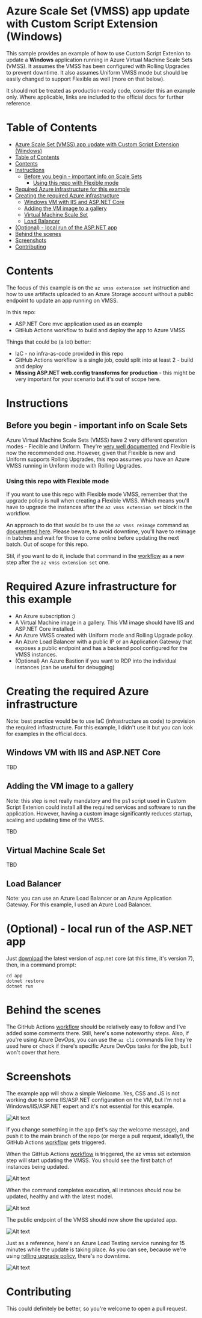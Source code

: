 # Azure Scale Set (VMSS) app update with Custom Script Extension (Windows)

This sample provides an example of how to use Custom Script Extenion to update a **Windows** application running in Azure Virtual Machine Scale Sets (VMSS). It assumes the VMSS has been configured with Rolling Upgrades to prevent downtime. It also assumes Uniform VMSS mode but should be easily changed to support Flexible as well (more on that below).

It should not be treated as production-ready code, consider this an example only. Where applicable, links are included to the official docs for further reference.

# Table of Contents

- [Azure Scale Set (VMSS) app update with Custom Script Extension (Windows)](#azure-scale-set-vmss-app-update-with-custom-script-extension-windows)
- [Table of Contents](#table-of-contents)
- [Contents](#contents)
- [Instructions](#instructions)
  - [Before you begin - important info on Scale Sets](#before-you-begin---important-info-on-scale-sets)
    - [Using this repo with Flexible mode](#using-this-repo-with-flexible-mode)
- [Required Azure infrastructure for this example](#required-azure-infrastructure-for-this-example)
- [Creating the required Azure infrastructure](#creating-the-required-azure-infrastructure)
  - [Windows VM with IIS and ASP.NET Core](#windows-vm-with-iis-and-aspnet-core)
  - [Adding the VM image to a gallery](#adding-the-vm-image-to-a-gallery)
  - [Virtual Machine Scale Set](#virtual-machine-scale-set)
  - [Load Balancer](#load-balancer)
- [(Optional) - local run of the ASP.NET app](#optional---local-run-of-the-aspnet-app)
- [Behind the scenes](#behind-the-scenes)
- [Screenshots](#screenshots)
- [Contributing](#contributing)

# Contents

The focus of this example is on the `az vmss extension set` instruction and how to use artifacts uploaded to an Azure Storage account without a public endpoint to update an app running on VMSS.

In this repo:
* ASP.NET Core mvc application used as an example
* GitHub Actions workflow to build and deploy the app to Azure VMSS

Things that could be (a lot) better:
* IaC - no infra-as-code provided in this repo
* GitHub Actions workflow is a single job, could split into at least 2 - build and deploy
* **Missing ASP.NET web.config transforms for production** - this might be very important for your scenario but it's out of scope here.


# Instructions

## Before you begin - important info on Scale Sets

Azure Virtual Machine Scale Sets (VMSS) have 2 very different operation modes - Flecible and Uniform. They're [very well documented](https://learn.microsoft.com/en-us/azure/virtual-machine-scale-sets/virtual-machine-scale-sets-orchestration-modes) and Flexible is now the recommended one. However, given that Flexible is new and Uniform supports Rolling Upgrades, this repo assumes you have an Azure VMSS running in Uniform mode with Rolling Upgrades. 

### Using this repo with Flexible mode

If you want to use this repo with Flexible mode VMSS, remember that the upgrade policy is null when creating a Flexible VMSS. Which means you'll have to upgrade the instances after the `az vmss extension set` block in the workflow. 

An approach to do that would be to use the `az vmss reimage` command as [documented here](https://learn.microsoft.com/en-us/cli/azure/vmss?view=azure-cli-latest#az-vmss-reimage). Please beware, to avoid downtime, you'll have to reimage in batches and wait for those to come online before updating the next batch. Out of scope for this repo.

Stil, if you want to do it, include that command in the [workflow](.github/workflows/vmssupdate.yml) as a new step after the `az vmss extension set` one.

# Required Azure infrastructure for this example

* An Azure subscription :)
* A Virtual Machine image in a gallery. This VM image should have IIS and ASP.NET Core installed.
* An Azure VMSS created with Uniform mode and Rolling Upgrade policy.
* An Azure Load Balancer with a public IP or an Application Gateway that exposes a public endpoint and has a backend pool configured for the VMSS instances.
* (Optional) An Azure Bastion if you want to RDP into the individual instances (can be useful for debugging)

# Creating the required Azure infrastructure

Note: best practice would be to use IaC (infrastructure as code) to provision the required infrastructure. For this example, I didn't use it but you can look for examples in the official docs. 

## Windows VM with IIS and ASP.NET Core

TBD

## Adding the VM image to a gallery

Note: this step is not really mandatory and the ps1 script used in Custom Script Extenion could install all the required services and software to run the application. However, having a custom image significantly reduces startup, scaling and updating time of the VMSS.

TBD

## Virtual Machine Scale Set

TBD

## Load Balancer

Note: you can use an Azure Load Balancer or an Azure Application Gateway. For this example, I used an Azure Load Balancer.

# (Optional) - local run of the ASP.NET app

Just [download](https://dotnet.microsoft.com/en-us/download) the latest version of asp.net core (at this time, it's version 7), then, in a command prompt:

```
cd app
dotnet restore
dotnet run
```

# Behind the scenes

The GitHub Actions [workflow](.github/workflows/vmssupdate.yml) should be relatively easy to follow and I've added some comments there. Still, here's some noteworthy steps. Also, if you're using Azure DevOps, you can use the `az cli` commands like they're used here or check if there's specific Azure DevOps tasks for the job, but I won't cover that here.

# Screenshots

The example app will show a simple Welcome. Yes, CSS and JS is not working due to some IIS/ASP.NET configuration on the VM, but I'm not a Windows/IIS/ASP.NET expert and it's not essential for this example.

![Alt text](images/vmss5.png)

If you change something in the app (let's say the welcome message), and push it to the main branch of the repo (or merge a pull request, ideally!), the GitHub Actions [workflow](.github/workflows/vmssupdate.yml) gets triggered.

When the GitHub Actions [workflow](.github/workflows/vmssupdate.yml) is triggered, the az vmss set extension step will start updating the VMSS. You should see the first batch of instances being updated. 

![Alt text](images/vmss1.png)

When the command completes execution, all instances should now be updated, healthy and with the latest model.

![Alt text](images/vmss2.png)

The public endpoint of the VMSS should now show the updated app.

![Alt text](images/vmss4.png)

Just as a reference, here's an Azure Load Testing service running for 15 minutes while the update is taking place. As you can see, because we're using [rolling upgrade policy](https://learn.microsoft.com/en-us/azure/virtual-machine-scale-sets/virtual-machine-scale-sets-upgrade-policy?tabs=portal%2Cportal2%2Cportal3%2Cportal4), there's no downtime.

![Alt text](images/vmss3.png)

# Contributing

This could definitely be better, so you're welcome to open a pull request.

